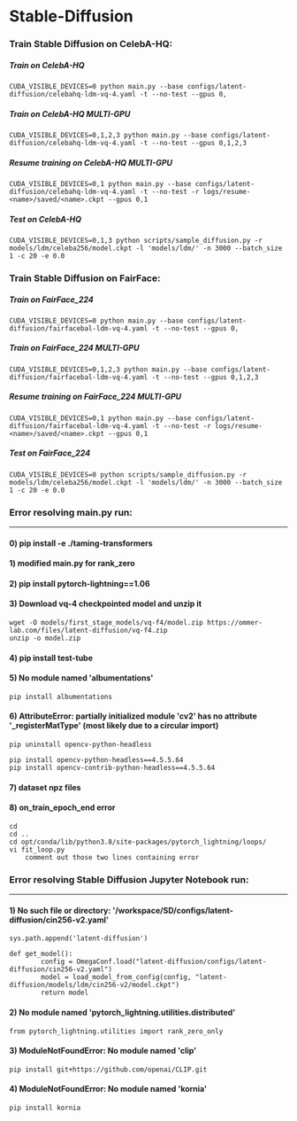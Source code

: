 # Stable-Diffusion
### Train Stable Diffusion on CelebA-HQ:

##### Train on CelebA-HQ
```
CUDA_VISIBLE_DEVICES=0 python main.py --base configs/latent-diffusion/celebahq-ldm-vq-4.yaml -t --no-test --gpus 0,
```

##### Train on CelebA-HQ MULTI-GPU
```
CUDA_VISIBLE_DEVICES=0,1,2,3 python main.py --base configs/latent-diffusion/celebahq-ldm-vq-4.yaml -t --no-test --gpus 0,1,2,3
```

##### Resume training on CelebA-HQ MULTI-GPU
```
CUDA_VISIBLE_DEVICES=0,1 python main.py --base configs/latent-diffusion/celebahq-ldm-vq-4.yaml -t --no-test -r logs/resume-<name>/saved/<name>.ckpt --gpus 0,1
```

##### Test on CelebA-HQ
```
CUDA_VISIBLE_DEVICES=0,1,3 python scripts/sample_diffusion.py -r models/ldm/celeba256/model.ckpt -l 'models/ldm/' -n 3000 --batch_size 1 -c 20 -e 0.0
```



### Train Stable Diffusion on FairFace:
##### Train on FairFace_224
```
CUDA_VISIBLE_DEVICES=0 python main.py --base configs/latent-diffusion/fairfacebal-ldm-vq-4.yaml -t --no-test --gpus 0,
```

##### Train on FairFace_224 MULTI-GPU
```
CUDA_VISIBLE_DEVICES=0,1,2,3 python main.py --base configs/latent-diffusion/fairfacebal-ldm-vq-4.yaml -t --no-test --gpus 0,1,2,3
```

##### Resume training on FairFace_224 MULTI-GPU
```
CUDA_VISIBLE_DEVICES=0,1 python main.py --base configs/latent-diffusion/fairfacebal-ldm-vq-4.yaml -t --no-test -r logs/resume-<name>/saved/<name>.ckpt --gpus 0,1
```

##### Test on FairFace_224
```
CUDA_VISIBLE_DEVICES=0 python scripts/sample_diffusion.py -r models/ldm/celeba256/model.ckpt -l 'models/ldm/' -n 3000 --batch_size 1 -c 20 -e 0.0
```


### Error resolving main.py run:
---------------------------------------------------------
#### 0) pip install -e ./taming-transformers
#### 1) modified main.py for rank_zero
#### 2) pip install pytorch-lightning==1.06
#### 3) Download vq-4 checkpointed model and unzip it
	wget -O models/first_stage_models/vq-f4/model.zip https://ommer-lab.com/files/latent-diffusion/vq-f4.zip
	unzip -o model.zip
#### 4) pip install test-tube
#### 5) No module named 'albumentations'
	pip install albumentations
#### 6) AttributeError: partially initialized module 'cv2' has no attribute '_registerMatType' (most likely due to a circular import)
	pip uninstall opencv-python-headless
	
	pip install opencv-python-headless==4.5.5.64
	pip install opencv-contrib-python-headless==4.5.5.64
#### 7) dataset npz files

#### 8) on_train_epoch_end error
	cd
	cd ..
	cd opt/conda/lib/python3.8/site-packages/pytorch_lightning/loops/
	vi fit_loop.py
		comment out those two lines containing error


### Error resolving Stable Diffusion Jupyter Notebook run:
---------------------------------------------------------

#### 1) No such file or directory: '/workspace/SD/configs/latent-diffusion/cin256-v2.yaml'
	sys.path.append('latent-diffusion')
	
	def get_model():
    		config = OmegaConf.load("latent-diffusion/configs/latent-diffusion/cin256-v2.yaml")  
    		model = load_model_from_config(config, "latent-diffusion/models/ldm/cin256-v2/model.ckpt")
    		return model

#### 2) No module named 'pytorch_lightning.utilities.distributed'
	from pytorch_lightning.utilities import rank_zero_only

#### 3) ModuleNotFoundError: No module named 'clip'	
	pip install git+https://github.com/openai/CLIP.git

#### 4) ModuleNotFoundError: No module named 'kornia'
	pip install kornia
